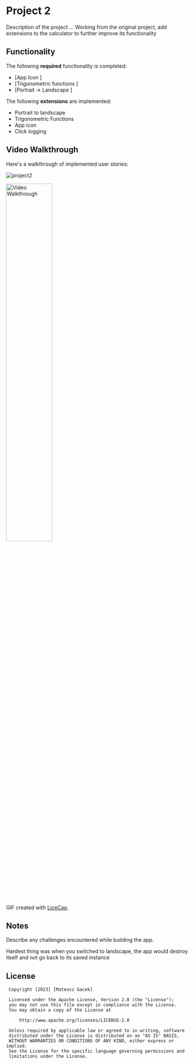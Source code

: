 # Project 2


 Description of the project ...
 Working from the original project, add extensions to the calculator to further improve its functionality

 ## Functionality 

 The following **required** functionality is completed:

 * [App Icon ]
 * [Trigonometric functions ]
 * [Portrait -> Landscape ]


 The following **extensions** are implemented:

 * Portrait to landscape
 * Trigonometric Functions
 * App icon
 * Click logging

 ## Video Walkthrough

 Here's a walkthrough of implemented user stories:

![project2](https://github.com/magacek/Kotlin-Calculator/assets/70607808/efed7305-aa17-4598-a7cd-aad44cb23a72)


 <img src='walkthrough.gif' title='Video Walkthrough' width='50%' alt='Video Walkthrough' />

 GIF created with [LiceCap](http://www.cockos.com/licecap/).

 ## Notes

 Describe any challenges encountered while building the app.

 Hardest thing was when you switched to landscape, the app would destroy itself and not go back to its saved instance

 ## License

     Copyright [2023] [Mateusz Gacek]

     Licensed under the Apache License, Version 2.0 (the "License");
     you may not use this file except in compliance with the License.
     You may obtain a copy of the License at

         http://www.apache.org/licenses/LICENSE-2.0

     Unless required by applicable law or agreed to in writing, software
     distributed under the License is distributed on an "AS IS" BASIS,
     WITHOUT WARRANTIES OR CONDITIONS OF ANY KIND, either express or implied.
     See the License for the specific language governing permissions and
     limitations under the License.

